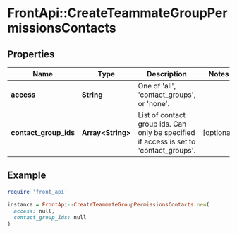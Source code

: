 # FrontApi::CreateTeammateGroupPermissionsContacts

## Properties

| Name | Type | Description | Notes |
| ---- | ---- | ----------- | ----- |
| **access** | **String** | One of &#39;all&#39;, &#39;contact_groups&#39;, or &#39;none&#39;. |  |
| **contact_group_ids** | **Array&lt;String&gt;** | List of contact group ids. Can only be specified if access is set to &#39;contact_groups&#39;. | [optional] |

## Example

```ruby
require 'front_api'

instance = FrontApi::CreateTeammateGroupPermissionsContacts.new(
  access: null,
  contact_group_ids: null
)
```


